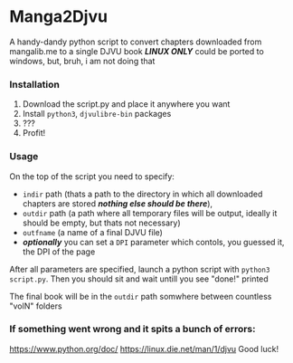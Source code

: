 # Manga2Djvu

A handy-dandy python script to convert chapters downloaded from mangalib.me to a single DJVU book 
***LINUX ONLY***
could be ported to windows, but, bruh, i am not doing that

### Installation

1. Download the script.py and place it anywhere you want
2. Install `python3`, `djvulibre-bin` packages
3. ???
4. Profit!

### Usage

On the top of the script you need to specify:
- `indir` path (thats a path to the directory in which all downloaded chapters are stored ***nothing else should be there***),
- `outdir` path (a path where all temporary files will be output, ideally it should be empty, but thats not necessary)
- `outfname` (a name of a final DJVU file)
- ***optionally*** you can set a `DPI` parameter which contols, you guessed it, the DPI of the page

After all parameters are specified, launch a python script with `python3 script.py`.
Then you should sit and wait untill you see "done!" printed

The final book will be in the `outdir` path somwhere between countless "volN" folders

### If something went wrong and it spits a bunch of errors:

https://www.python.org/doc/
https://linux.die.net/man/1/djvu
Good luck!

